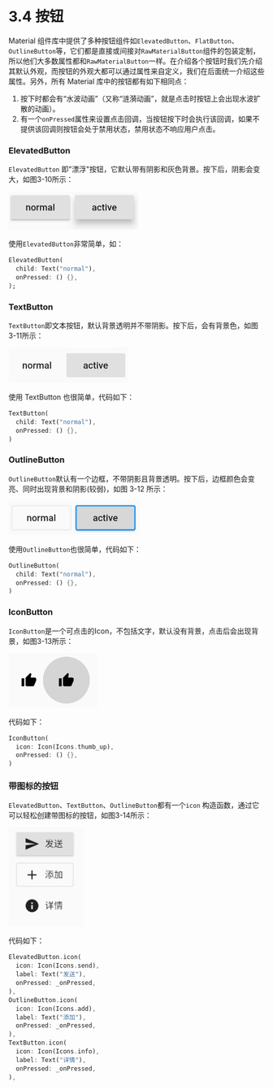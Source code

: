 # 3.4 按钮

Material 组件库中提供了多种按钮组件如`ElevatedButton`、`FlatButton`、`OutlineButton`等，它们都是直接或间接对`RawMaterialButton`组件的包装定制，所以他们大多数属性都和`RawMaterialButton`一样。在介绍各个按钮时我们先介绍其默认外观，而按钮的外观大都可以通过属性来自定义，我们在后面统一介绍这些属性。另外，所有 Material 库中的按钮都有如下相同点：

1. 按下时都会有“水波动画”（又称“涟漪动画”，就是点击时按钮上会出现水波扩散的动画）。
2. 有一个`onPressed`属性来设置点击回调，当按钮按下时会执行该回调，如果不提供该回调则按钮会处于禁用状态，禁用状态不响应用户点击。

### ElevatedButton

`ElevatedButton` 即"漂浮"按钮，它默认带有阴影和灰色背景。按下后，阴影会变大，如图3-10所示：

![图3-10](../imgs/3-10.png)

使用`ElevatedButton`非常简单，如：

```dart
ElevatedButton(
  child: Text("normal"),
  onPressed: () {},
);
```

### TextButton

`TextButton`即文本按钮，默认背景透明并不带阴影。按下后，会有背景色，如图3-11所示：

![图3-11](../imgs/3-11.png)

使用 TextButton 也很简单，代码如下：

```dart
TextButton(
  child: Text("normal"),
  onPressed: () {},
)
```

### OutlineButton

`OutlineButton`默认有一个边框，不带阴影且背景透明。按下后，边框颜色会变亮、同时出现背景和阴影(较弱)，如图 3-12 所示：

![图3-12](../imgs/3-12.png)

使用`OutlineButton`也很简单，代码如下：

```dart
OutlineButton(
  child: Text("normal"),
  onPressed: () {},
)
```

### IconButton

`IconButton`是一个可点击的Icon，不包括文字，默认没有背景，点击后会出现背景，如图3-13所示：

![图3-13](../imgs/3-13.png)

代码如下：

```dart
IconButton(
  icon: Icon(Icons.thumb_up),
  onPressed: () {},
)
```



### 带图标的按钮

`ElevatedButton`、`TextButton`、`OutlineButton`都有一个`icon` 构造函数，通过它可以轻松创建带图标的按钮，如图3-14所示：

![图3-14](../imgs/3-14.png)

代码如下：

```dart
ElevatedButton.icon(
  icon: Icon(Icons.send),
  label: Text("发送"),
  onPressed: _onPressed,
),
OutlineButton.icon(
  icon: Icon(Icons.add),
  label: Text("添加"),
  onPressed: _onPressed,
),
TextButton.icon(
  icon: Icon(Icons.info),
  label: Text("详情"),
  onPressed: _onPressed,
),
```

